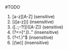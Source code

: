 #TODO
1. [a-z][A-Z] (sensitive)
2. \[([a-z])\] (insensitive)
3. ([.:;-?!])([A-Z]) (sensitive)
4. (?<=[^.])\.\." (insensitive)
5. (?<!\.)"$ (insensitive)
6. \[(\w)\] (insensitive)